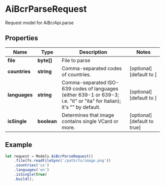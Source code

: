 # AiBcrParseRequest

Request model for AiBcrApi.parse

## Properties

Name | Type | Description | Notes
---- | ---- | ----------- | -----
**file** | **byte[]**| File to parse |
**countries** | **string**| Comma-separated codes of countries. | [optional] [default to ]
**languages** | **string**| Comma-separated ISO-639 codes of languages (either 639-1 or 639-3; i.e. \"it\" or \"ita\" for Italian); it's \"\" by default.              | [optional] [default to ]
**isSingle** | **boolean**| Determines that image contains single VCard or more. | [optional] [default to true]

## Example
```typescript
let request = Models.AiBcrParseRequest()
    .file(fs.readFileSync('/path/to/image.png'))
    .countries('us')
    .languages('en')
    .isSingle(true)
    .build();
```
